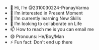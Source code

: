 - 👋 Hi, I’m @2310030224-PranayVarma
- 👀 I’m interested in Present Moment
- 🌱 I’m currently learning New Skills
- 💞️ I’m looking to collaborate on Life
- 📫 How to reach me is you can email me
- 😄 Pronouns: He/Boy/Man
- ⚡ Fun fact: Don't end up there

<!---
2310030224-PranayVarma/2310030224-PranayVarma is a ✨ special ✨ repository because its `README.md` (this file) appears on your GitHub profile.
You can click the Preview link to take a look at your changes.
--->
